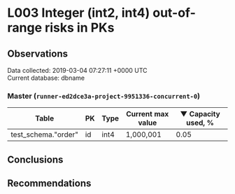 # L003 Integer (int2, int4) out-of-range risks in PKs #

## Observations ##
Data collected: 2019-03-04 07:27:11 +0000 UTC  
Current database: dbname  


### Master (`runner-ed2dce3a-project-9951336-concurrent-0`) ###
Table | PK | Type | Current max value | &#9660;&nbsp;Capacity used, %
------|----|------|-------------------|-------------------------------
test_schema."order" | id | int4 |1,000,001 | 0.05


## Conclusions ##


## Recommendations ##

